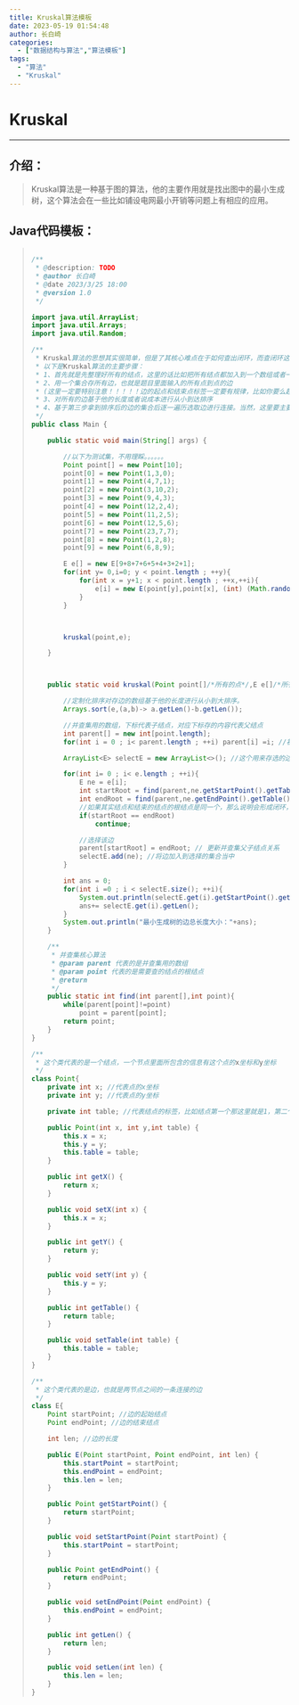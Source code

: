 ```yaml
---
title: Kruskal算法模板
date: 2023-05-19 01:54:48
author: 长白崎
categories:
  - ["数据结构与算法","算法模板"]
tags:
  - "算法"
  - "Kruskal"
---
```




# Kruskal

---

## 介绍：

> Kruskal算法是一种基于图的算法，他的主要作用就是找出图中的最小生成树，这个算法会在一些比如铺设电网最小开销等问题上有相应的应用。

## Java代码模板：

> ```java
> 
> /**
>  * @description: TODO
>  * @author 长白崎
>  * @date 2023/3/25 18:00
>  * @version 1.0
>  */
> 
> import java.util.ArrayList;
> import java.util.Arrays;
> import java.util.Random;
> 
> /**
>  * Kruskal算法的思想其实很简单，但是了其核心难点在于如何查出闭环，而查闭环这一步骤需要用到一个算法，那就是并查集算法，如果还没有了解过并查集算法的同学可以先去了解一下
>  * 以下是Kruskal算法的主要步骤：
>  * 1、首先就是先整理好所有的结点，这里的话比如把所有结点都加入到一个数组或者一个集合里面,但是这里一定要注意，那就是数组或集合对应的下标一定要对应相应的Point类里面的table标签值，不然会出问题。
>  * 2、用一个集合存所有边，也就是题目里面输入的所有点到点的边
>  * (这里一定要特别注意！！！！！边的起点和结束点标签一定要有规律，比如你要么起始结点的标签比结束标签的结点大，要么小，千万别搞混了)
>  * 3、对所有的边基于他的长度或者说成本进行从小到达排序
>  * 4、基于第三步拿到排序后的边的集合后逐一遍历选取边进行连接。当然，这里要主要在进行连接的同时要先检验所选边是否会形成回路，这里就要用到并查集算法了
>  */
> public class Main {
> 
>     public static void main(String[] args) {
> 
>         //以下为测试集，不用理睬。。。。。。
>         Point point[] = new Point[10];
>         point[0] = new Point(1,3,0);
>         point[1] = new Point(4,7,1);
>         point[2] = new Point(3,10,2);
>         point[3] = new Point(9,4,3);
>         point[4] = new Point(12,2,4);
>         point[5] = new Point(11,2,5);
>         point[6] = new Point(12,5,6);
>         point[7] = new Point(23,7,7);
>         point[8] = new Point(1,2,8);
>         point[9] = new Point(6,8,9);
> 
>         E e[] = new E[9+8+7+6+5+4+3+2+1];
>         for(int y= 0,i=0; y < point.length ; ++y){
>             for(int x = y+1; x < point.length ; ++x,++i){
>                 e[i] = new E(point[y],point[x], (int) (Math.random()*100+1));
>             }
>         }
> 
> 
> 
>         kruskal(point,e);
> 
>     }
> 
> 
> 
>     public static void kruskal(Point point[]/*所有的点*/,E e[]/*所有的边*/){
> 
>         //定制化排序对存边的数组基于他的长度进行从小到大排序。
>         Arrays.sort(e,(a,b)-> a.getLen()-b.getLen());
> 
>         //并查集用的数组，下标代表子结点，对应下标存的内容代表父结点
>         int parent[] = new int[point.length];
>         for(int i = 0 ; i< parent.length ; ++i) parent[i] =i; //初始化并查集的数组
> 
>         ArrayList<E> selectE = new ArrayList<>(); //这个用来存选的边
> 
>         for(int i= 0 ; i< e.length ; ++i){
>             E ne = e[i];
>             int startRoot = find(parent,ne.getStartPoint().getTable()); //查询起始结点的根结点
>             int endRoot = find(parent,ne.getEndPoint().getTable()); //查询结束结点的根结点
>             //如果其实结点和结束的结点的根结点是同一个，那么说明会形成闭环，那就不选这条边
>             if(startRoot == endRoot)
>                 continue;
> 
>             //选择该边
>             parent[startRoot] = endRoot; // 更新并查集父子结点关系
>             selectE.add(ne); //将边加入到选择的集合当中
>         }
> 
>         int ans = 0;
>         for(int i =0 ; i < selectE.size(); ++i){
>             System.out.println(selectE.get(i).getStartPoint().getTable()+"——"+selectE.get(i).getEndPoint().getTable());
>             ans+= selectE.get(i).getLen();
>         }
>         System.out.println("最小生成树的边总长度大小："+ans);
>     }
> 
>     /**
>      * 并查集核心算法
>      * @param parent 代表的是并查集用的数组
>      * @param point 代表的是需要查的结点的根结点
>      * @return
>      */
>     public static int find(int parent[],int point){
>         while(parent[point]!=point)
>             point = parent[point];
>         return point;
>     }
> }
> 
> /**
>  * 这个类代表的是一个结点，一个节点里面所包含的信息有这个点的x坐标和y坐标
>  */
> class Point{
>     private int x; //代表点的x坐标
>     private int y; //代表点的y坐标
> 
>     private int table; //代表结点的标签，比如结点第一个那这里就是1，第二个结点那么就是2
> 
>     public Point(int x, int y,int table) {
>         this.x = x;
>         this.y = y;
>         this.table = table;
>     }
> 
>     public int getX() {
>         return x;
>     }
> 
>     public void setX(int x) {
>         this.x = x;
>     }
> 
>     public int getY() {
>         return y;
>     }
> 
>     public void setY(int y) {
>         this.y = y;
>     }
> 
>     public int getTable() {
>         return table;
>     }
> 
>     public void setTable(int table) {
>         this.table = table;
>     }
> }
> 
> /**
>  * 这个类代表的是边，也就是两节点之间的一条连接的边
>  */
> class E{
>     Point startPoint; //边的起始结点
>     Point endPoint; //边的结束结点
> 
>     int len; //边的长度
> 
>     public E(Point startPoint, Point endPoint, int len) {
>         this.startPoint = startPoint;
>         this.endPoint = endPoint;
>         this.len = len;
>     }
> 
>     public Point getStartPoint() {
>         return startPoint;
>     }
> 
>     public void setStartPoint(Point startPoint) {
>         this.startPoint = startPoint;
>     }
> 
>     public Point getEndPoint() {
>         return endPoint;
>     }
> 
>     public void setEndPoint(Point endPoint) {
>         this.endPoint = endPoint;
>     }
> 
>     public int getLen() {
>         return len;
>     }
> 
>     public void setLen(int len) {
>         this.len = len;
>     }
> }
> ```